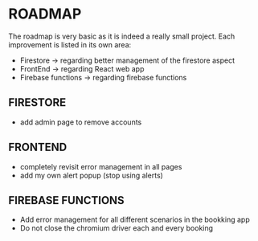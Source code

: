 # ROADMAP
The roadmap is very basic as it is indeed a really small project. 
Each improvement is listed in its own area:
* Firestore -> regarding better management of the firestore aspect
* FrontEnd -> regarding React web app
* Firebase functions -> regarding firebase functions

## FIRESTORE
* add admin page to remove accounts

## FRONTEND
* completely revisit error management in all pages
* add my own alert popup (stop using alerts)

## FIREBASE FUNCTIONS
* Add error management for all different scenarios in the bookking app
* Do not close the chromium driver each and every booking